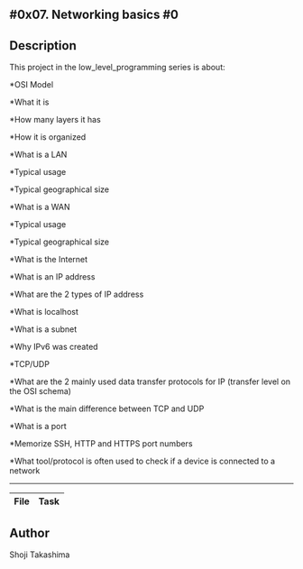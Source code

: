 #0x07. Networking basics #0
---
## Description

This project in the low_level_programming series is about:

*OSI Model

*What it is

*How many layers it has

*How it is organized

*What is a LAN

*Typical usage

*Typical geographical size

*What is a WAN

*Typical usage

*Typical geographical size

*What is the Internet

*What is an IP address

*What are the 2 types of IP address

*What is localhost

*What is a subnet

*Why IPv6 was created

*TCP/UDP

*What are the 2 mainly used data transfer protocols for IP (transfer level on the OSI schema)

*What is the main difference between TCP and UDP

*What is a port

*Memorize SSH, HTTP and HTTPS port numbers

*What tool/protocol is often used to check if a device is connected to a network

---
File|Task
---|---

## Author
 Shoji Takashima
